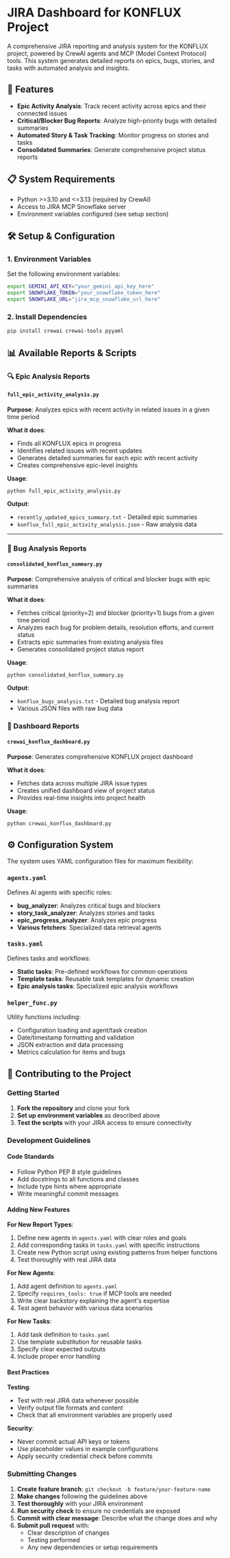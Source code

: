 # JIRA Dashboard for KONFLUX Project

A comprehensive JIRA reporting and analysis system for the KONFLUX project, powered by CrewAI agents and MCP (Model Context Protocol) tools. This system generates detailed reports on epics, bugs, stories, and tasks with automated analysis and insights.

## 🚀 Features

- **Epic Activity Analysis**: Track recent activity across epics and their connected issues
- **Critical/Blocker Bug Reports**: Analyze high-priority bugs with detailed summaries
- **Automated Story & Task Tracking**: Monitor progress on stories and tasks
- **Consolidated Summaries**: Generate comprehensive project status reports

## 📋 System Requirements

- Python >=3.10 and <=3.13 (required by CrewAI)
- Access to JIRA MCP Snowflake server
- Environment variables configured (see setup section)

## 🛠️ Setup & Configuration

### 1. Environment Variables

Set the following environment variables:

```bash
export GEMINI_API_KEY="your_gemini_api_key_here"
export SNOWFLAKE_TOKEN="your_snowflake_token_here"
export SNOWFLAKE_URL="jira_mcp_snowflake_url_here"
```

### 2. Install Dependencies

```bash
pip install crewai crewai-tools pyyaml
```

## 📊 Available Reports & Scripts

### 🔍 Epic Analysis Reports

#### `full_epic_activity_analysis.py`
**Purpose**: Analyzes epics with recent activity in related issues in a given time period

**What it does**:
- Finds all KONFLUX epics in progress
- Identifies related issues with recent updates
- Generates detailed summaries for each epic with recent activity
- Creates comprehensive epic-level insights

**Usage**:
```bash
python full_epic_activity_analysis.py
```

**Output**: 
- `recently_updated_epics_summary.txt` - Detailed epic summaries
- `konflux_full_epic_activity_analysis.json` - Raw analysis data

---

### 🐛 Bug Analysis Reports

#### `consolidated_konflux_summary.py`
**Purpose**: Comprehensive analysis of critical and blocker bugs with epic summaries

**What it does**:
- Fetches critical (priority=2) and blocker (priority=1) bugs from a given time period
- Analyzes each bug for problem details, resolution efforts, and current status
- Extracts epic summaries from existing analysis files
- Generates consolidated project status report

**Usage**:
```bash
python consolidated_konflux_summary.py
```

**Output**: 
- `konflux_bugs_analysis.txt` - Detailed bug analysis report
- Various JSON files with raw bug data


### 🏢 Dashboard Reports

#### `crewai_konflux_dashboard.py`
**Purpose**: Generates comprehensive KONFLUX project dashboard

**What it does**:
- Fetches data across multiple JIRA issue types
- Creates unified dashboard view of project status
- Provides real-time insights into project health

**Usage**:
```bash
python crewai_konflux_dashboard.py
```

## ⚙️ Configuration System

The system uses YAML configuration files for maximum flexibility:

### `agents.yaml`
Defines AI agents with specific roles:
- **bug_analyzer**: Analyzes critical bugs and blockers
- **story_task_analyzer**: Analyzes stories and tasks
- **epic_progress_analyzer**: Analyzes epic progress
- **Various fetchers**: Specialized data retrieval agents

### `tasks.yaml`
Defines tasks and workflows:
- **Static tasks**: Pre-defined workflows for common operations
- **Template tasks**: Reusable task templates for dynamic creation
- **Epic analysis tasks**: Specialized epic analysis workflows

### `helper_func.py`
Utility functions including:
- Configuration loading and agent/task creation
- Date/timestamp formatting and validation
- JSON extraction and data processing
- Metrics calculation for items and bugs

## 🤝 Contributing to the Project

### Getting Started
1. **Fork the repository** and clone your fork
2. **Set up environment variables** as described above
3. **Test the scripts** with your JIRA access to ensure connectivity

### Development Guidelines

#### Code Standards
- Follow Python PEP 8 style guidelines
- Add docstrings to all functions and classes
- Include type hints where appropriate
- Write meaningful commit messages

#### Adding New Features

**For New Report Types**:
1. Define new agents in `agents.yaml` with clear roles and goals
2. Add corresponding tasks in `tasks.yaml` with specific instructions
3. Create new Python script using existing patterns from helper functions
4. Test thoroughly with real JIRA data

**For New Agents**:
1. Add agent definition to `agents.yaml`
2. Specify `requires_tools: true` if MCP tools are needed
3. Write clear backstory explaining the agent's expertise
4. Test agent behavior with various data scenarios

**For New Tasks**:
1. Add task definition to `tasks.yaml`
2. Use template substitution for reusable tasks
3. Specify clear expected outputs
4. Include proper error handling

#### Best Practices
**Testing**:
- Test with real JIRA data whenever possible
- Verify output file formats and content
- Check that all environment variables are properly used

**Security**:
- Never commit actual API keys or tokens
- Use placeholder values in example configurations
- Apply security credential check before commits

### Submitting Changes

1. **Create feature branch**: `git checkout -b feature/your-feature-name`
2. **Make changes** following the guidelines above
3. **Test thoroughly** with your JIRA environment
4. **Run security check** to ensure no credentials are exposed
5. **Commit with clear message**: Describe what the change does and why
6. **Submit pull request** with:
   - Clear description of changes
   - Testing performed
   - Any new dependencies or setup requirements
